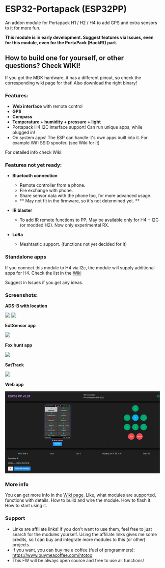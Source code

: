 # ESP32-Portapack (ESP32PP)
An addon module for Portapack H1 / H2 / H4 to add GPS and extra sensors to it for more fun.

**This module is in early development. Suggest features via Issues, even for this module, even for the PortaPack (HackRf) part.**

## How to build one for yourself, or other questions? Check WIKI!
If you got the MDK hardware, it has a different pinout, so check the corresponding wiki page for that! Also download the right binary!


### Features:

- **Web interface** with remote control
- **GPS**
- **Compass**
- **Temperature + humidity + pressure + light**
- Portapack H4 I2C interface support! Can run unique apps, while plugged in!
- On system apps! The ESP can handle it's own apps built into it. For example Wifi SSID spoofer. (see Wiki for it)

For detailed info check Wiki

### Features not yet ready: 

- **Bluetooth connection**
  - Remote controller from a phone.
  - File exchange with phone.
  - Share sensor data with the phone too, for more advanced usage.
  - ** May not fit in the firmware, so it's not determined yet. **

- **IR blaster**
  - To add IR remote functions to PP. May be available only for H4 + I2C (or modded H2). Now only experimental RX.

- **LoRa**
  - Meshtastic support. (functions not yet decided for it)

### Standalone apps
If you connect this module to H4 via I2c, the module will supply additional apps for H4. Check the list in the [Wiki](https://github.com/htotoo/ESP32-Portapack/wiki/I2C-apps-for-H4)

Suggest in Issues if you get any ideas.


### Screenshots:
**ADS-B with location**

![](https://github.com/htotoo/ESP32-Portapack/blob/main/ScreenShots/ADSB_mycoords.png?raw=true)  ![](https://github.com/htotoo/ESP32-Portapack/blob/main/ScreenShots/ADSB_mycoords_with_orientation.png?raw=true)

**ExtSensor app**

![](https://github.com/htotoo/ESP32-Portapack/blob/main/ScreenShots/ExtSensorTester.png?raw=true)


**Fox hunt app**

![](https://github.com/htotoo/ESP32-Portapack/blob/main/ScreenShots/foxhunt.png?raw=true)


**SatTrack**

![](https://github.com/htotoo/ESP32-Portapack/blob/main/ScreenShots/sattrack.png?raw=true)


**Web app**

![](https://github.com/htotoo/ESP32-Portapack/blob/main/ScreenShots/esp32pp_web.png?raw=true)



### More info
You can get more info in the [Wiki page](https://github.com/htotoo/ESP32-Portapack/wiki). Like, what modules are supported, functions with details. How to build and wire the module. How to flash it. How to start using it.
 

### Support
- Links are affiliate links! If you don't want to use them, feel free to just search for the modules yourself. Using the affiliate links gives me some credits, so I can buy and integrate more modules to this (or other) projects.
- If you want, you can buy me a coffee (fuel of programmers): https://www.buymeacoffee.com/htotoo
- This FW will be always open source and free to use all functions!
